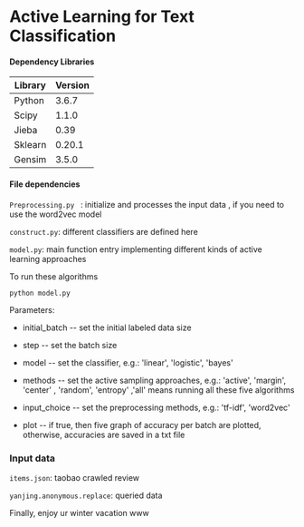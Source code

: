 # Active Learning for Text Classification


#### Dependency Libraries

| Library | Version |
| ------- | ------- |
| Python  | 3.6.7   |
| Scipy   | 1.1.0   |
| Jieba   | 0.39    |
| Sklearn | 0.20.1  |
| Gensim  | 3.5.0   |



#### File dependencies

`Preprocessing.py ` : initialize and processes the input data , if you need to use the word2vec model

`construct.py`: different classifiers are defined here

`model.py`: main function entry implementing different kinds of active learning approaches

To run these algorithms

```
python model.py 
```



Parameters:

- initial_batch  --  set the initial labeled data size

- step		-- set the batch size
- model 	        -- set the classifier, e.g.: 'linear', 'logistic', 'bayes'
- methods        -- set the active sampling approaches, e.g.: 'active', 'margin', 'center' , 'random', 'entropy' ,'all' means running all these five algorithms
-  input_choice -- set the preprocessing methods, e.g.: 'tf-idf', 'word2vec' 
- plot                -- if true, then five graph of accuracy per batch are plotted, otherwise, accuracies are saved in a txt file

### Input data

`items.json`: taobao crawled review

`yanjing.anonymous.replace`: queried data




Finally, enjoy ur winter vacation www





